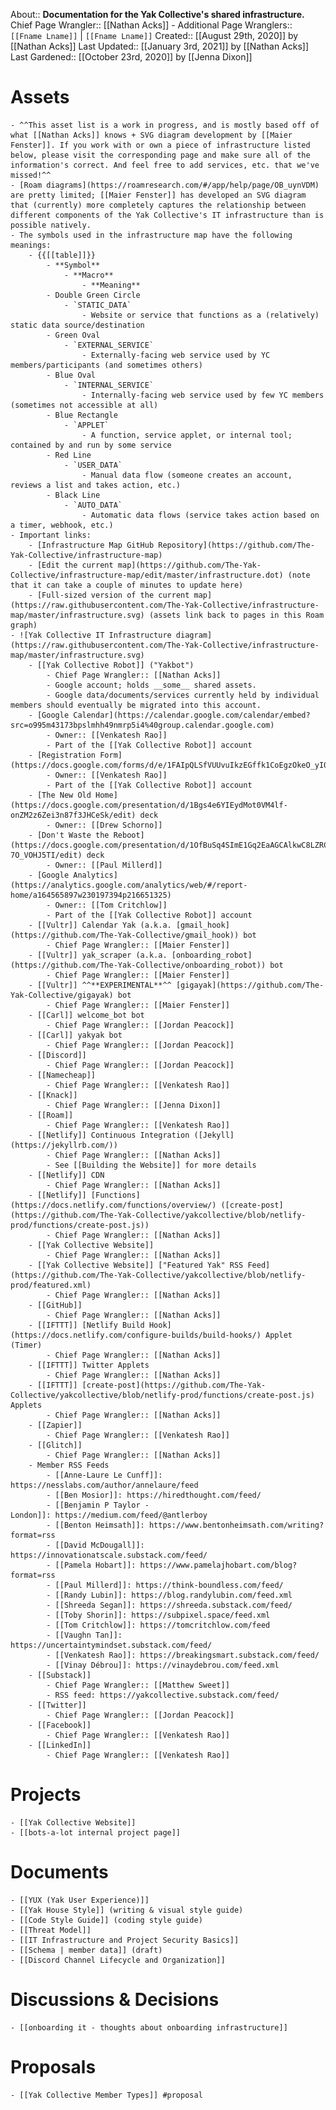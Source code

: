 About:: __Documentation for the Yak Collective's shared infrastructure.__
Chief Page Wrangler:: [[Nathan Acks]]
    - Additional Page Wranglers:: `[[Fname Lname]]` | `[[Fname Lname]]`
Created:: [[August 29th, 2020]] by [[Nathan Acks]]
Last Updated:: [[January 3rd, 2021]] by [[Nathan Acks]]
Last Gardened:: [[October 23rd, 2020]] by [[Jenna Dixon]]
# Assets
    - ^^This asset list is a work in progress, and is mostly based off of what [[Nathan Acks]] knows + SVG diagram development by [[Maier Fenster]]. If you work with or own a piece of infrastructure listed below, please visit the corresponding page and make sure all of the information's correct. And feel free to add services, etc. that we've missed!^^
    - [Roam diagrams](https://roamresearch.com/#/app/help/page/OB_uynVDM) are pretty limited; [[Maier Fenster]] has developed an SVG diagram that (currently) more completely captures the relationship between different components of the Yak Collective's IT infrastructure than is possible natively.
    - The symbols used in the infrastructure map have the following meanings:
        - {{[[table]]}}
            - **Symbol**
                - **Macro**
                    - **Meaning**
            - Double Green Circle
                - `STATIC_DATA`
                    - Website or service that functions as a (relatively) static data source/destination
            - Green Oval
                - `EXTERNAL_SERVICE`
                    - Externally-facing web service used by YC members/participants (and sometimes others)
            - Blue Oval
                - `INTERNAL_SERVICE`
                    - Internally-facing web service used by few YC members (sometimes not accessible at all)
            - Blue Rectangle
                - `APPLET`
                    - A function, service applet, or internal tool; contained by and run by some service
            - Red Line
                - `USER_DATA`
                    - Manual data flow (someone creates an account, reviews a list and takes action, etc.)
            - Black Line
                - `AUTO_DATA`
                    - Automatic data flows (service takes action based on a timer, webhook, etc.)
    - Important links:
        - [Infrastructure Map GitHub Repository](https://github.com/The-Yak-Collective/infrastructure-map)
        - [Edit the current map](https://github.com/The-Yak-Collective/infrastructure-map/edit/master/infrastructure.dot) (note that it can take a couple of minutes to update here)
        - [Full-sized version of the current map](https://raw.githubusercontent.com/The-Yak-Collective/infrastructure-map/master/infrastructure.svg) (assets link back to pages in this Roam graph)
    - ![Yak Collective IT Infrastructure diagram](https://raw.githubusercontent.com/The-Yak-Collective/infrastructure-map/master/infrastructure.svg)
        - [[Yak Collective Robot]] ("Yakbot")
            - Chief Page Wrangler:: [[Nathan Acks]]
            - Google account; holds __some__ shared assets.
            - Google data/documents/services currently held by individual members should eventually be migrated into this account.
        - [Google Calendar](https://calendar.google.com/calendar/embed?src=o995m43173bpslmhh49nmrp5i4%40group.calendar.google.com)
            - Owner:: [[Venkatesh Rao]]
            - Part of the [[Yak Collective Robot]] account
        - [Registration Form](https://docs.google.com/forms/d/e/1FAIpQLSfVUUvuIkzEGffk1CoEgzOkeO_yI05Nuw6zU3H1TNLmiQOf7g/viewform)
            - Owner:: [[Venkatesh Rao]]
            - Part of the [[Yak Collective Robot]] account
        - [The New Old Home](https://docs.google.com/presentation/d/1Bgs4e6YIEydMot0VM4lf-onZM2z6Zei3n87f3JHCeSk/edit) deck
            - Owner:: [[Drew Schorno]]
        - [Don't Waste the Reboot](https://docs.google.com/presentation/d/1OfBuSq4SImE1Gq2EaAGCAlkwC8LZRCWx-7O_VOHJ5TI/edit) deck
            - Owner:: [[Paul Millerd]]
        - [Google Analytics](https://analytics.google.com/analytics/web/#/report-home/a164565897w230197394p216651325)
            - Owner:: [[Tom Critchlow]]
            - Part of the [[Yak Collective Robot]] account
        - [[Vultr]] Calendar Yak (a.k.a. [gmail_hook](https://github.com/The-Yak-Collective/gmail_hook)) bot
            - Chief Page Wrangler:: [[Maier Fenster]]
        - [[Vultr]] yak_scraper (a.k.a. [onboarding_robot](https://github.com/The-Yak-Collective/onboarding_robot)) bot
            - Chief Page Wrangler:: [[Maier Fenster]]
        - [[Vultr]] ^^**EXPERIMENTAL**^^ [gigayak](https://github.com/The-Yak-Collective/gigayak) bot
            - Chief Page Wrangler:: [[Maier Fenster]]
        - [[Carl]] welcome_bot bot
            - Chief Page Wrangler:: [[Jordan Peacock]]
        - [[Carl]] yakyak bot
            - Chief Page Wrangler:: [[Jordan Peacock]]
        - [[Discord]]
            - Chief Page Wrangler:: [[Jordan Peacock]]
        - [[Namecheap]]
            - Chief Page Wrangler:: [[Venkatesh Rao]]
        - [[Knack]]
            - Chief Page Wrangler:: [[Jenna Dixon]]
        - [[Roam]]
            - Chief Page Wrangler:: [[Venkatesh Rao]]
        - [[Netlify]] Continuous Integration ([Jekyll](https://jekyllrb.com/))
            - Chief Page Wrangler:: [[Nathan Acks]]
            - See [[Building the Website]] for more details
        - [[Netlify]] CDN
            - Chief Page Wrangler:: [[Nathan Acks]]
        - [[Netlify]] [Functions](https://docs.netlify.com/functions/overview/) ([create-post](https://github.com/The-Yak-Collective/yakcollective/blob/netlify-prod/functions/create-post.js))
            - Chief Page Wrangler:: [[Nathan Acks]]
        - [[Yak Collective Website]]
            - Chief Page Wrangler:: [[Nathan Acks]]
        - [[Yak Collective Website]] ["Featured Yak" RSS Feed](https://github.com/The-Yak-Collective/yakcollective/blob/netlify-prod/featured.xml)
            - Chief Page Wrangler:: [[Nathan Acks]]
        - [[GitHub]]
            - Chief Page Wrangler:: [[Nathan Acks]]
        - [[IFTTT]] [Netlify Build Hook](https://docs.netlify.com/configure-builds/build-hooks/) Applet (Timer)
            - Chief Page Wrangler:: [[Nathan Acks]]
        - [[IFTTT]] Twitter Applets
            - Chief Page Wrangler:: [[Nathan Acks]]
        - [[IFTTT]] [create-post](https://github.com/The-Yak-Collective/yakcollective/blob/netlify-prod/functions/create-post.js) Applets
            - Chief Page Wrangler:: [[Nathan Acks]]
        - [[Zapier]]
            - Chief Page Wrangler:: [[Venkatesh Rao]]
        - [[Glitch]]
            - Chief Page Wrangler:: [[Nathan Acks]]
        - Member RSS Feeds
            - [[Anne-Laure Le Cunff]]: https://nesslabs.com/author/annelaure/feed
            - [[Ben Mosior]]: https://hiredthought.com/feed/
            - [[Benjamin P Taylor - London]]: https://medium.com/feed/@antlerboy
            - [[Benton Heimsath]]: https://www.bentonheimsath.com/writing?format=rss
            - [[David McDougall]]: https://innovationatscale.substack.com/feed/
            - [[Pamela Hobart]]: https://www.pamelajhobart.com/blog?format=rss
            - [[Paul Millerd]]: https://think-boundless.com/feed/
            - [[Randy Lubin]]: https://blog.randylubin.com/feed.xml
            - [[Shreeda Segan]]: https://shreeda.substack.com/feed/
            - [[Toby Shorin]]: https://subpixel.space/feed.xml
            - [[Tom Critchlow]]: https://tomcritchlow.com/feed
            - [[Vaughn Tan]]: https://uncertaintymindset.substack.com/feed/
            - [[Venkatesh Rao]]: https://breakingsmart.substack.com/feed/
            - [[Vinay Débrou]]: https://vinaydebrou.com/feed.xml
        - [[Substack]]
            - Chief Page Wrangler:: [[Matthew Sweet]]
            - RSS feed: https://yakcollective.substack.com/feed/
        - [[Twitter]]
            - Chief Page Wrangler:: [[Jordan Peacock]]
        - [[Facebook]]
            - Chief Page Wrangler:: [[Venkatesh Rao]]
        - [[LinkedIn]]
            - Chief Page Wrangler:: [[Venkatesh Rao]]
# Projects
    - [[Yak Collective Website]]
    - [[bots-a-lot internal project page]]
# Documents
    - [[YUX (Yak User Experience)]]
    - [[Yak House Style]] (writing & visual style guide)
    - [[Code Style Guide]] (coding style guide)
    - [[Threat Model]]
    - [[IT Infrastructure and Project Security Basics]]
    - [[Schema | member data]] (draft)
    - [[Discord Channel Lifecycle and Organization]]
# Discussions & Decisions
    - [[onboarding it - thoughts about onboarding infrastructure]]
# Proposals
    - [[Yak Collective Member Types]] #proposal
